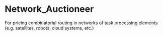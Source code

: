 # Network_Auctioneer
For pricing combinatorial routing in networks of task processing elements (e.g. satellites, robots, cloud systems, etc.)
